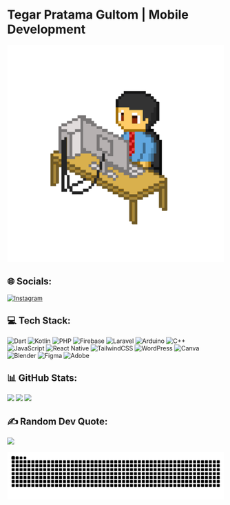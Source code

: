 # Tegar Pratama Gultom | Mobile Development
![image alt](pixel-art-12601_512.gif)

## 🌐 Socials:
[![Instagram](https://img.shields.io/badge/Instagram-%23E4405F.svg?logo=Instagram&logoColor=white)](https://instagram.com/taamapratama_)

## 💻 Tech Stack:
![Dart](https://img.shields.io/badge/dart-%230175C2.svg?style=for-the-badge&logo=dart&logoColor=white) 
![Kotlin](https://img.shields.io/badge/kotlin-%237F52FF.svg?style=for-the-badge&logo=kotlin&logoColor=white) 
![PHP](https://img.shields.io/badge/php-%23777BB4.svg?style=for-the-badge&logo=php&logoColor=white) 
![Firebase](https://img.shields.io/badge/firebase-%23039BE5.svg?style=for-the-badge&logo=firebase) 
![Laravel](https://img.shields.io/badge/laravel-%23FF2D20.svg?style=for-the-badge&logo=laravel&logoColor=white) 
![Arduino](https://img.shields.io/badge/-Arduino-00979D?style=for-the-badge&logo=Arduino&logoColor=white) 
![C++](https://img.shields.io/badge/c++-%2300599C.svg?style=for-the-badge&logo=c%2B%2B&logoColor=white) 
![JavaScript](https://img.shields.io/badge/javascript-%23323330.svg?style=for-the-badge&logo=javascript&logoColor=%23F7DF1E) 
![React Native](https://img.shields.io/badge/react_native-%2320232a.svg?style=for-the-badge&logo=react&logoColor=%2361DAFB) 
![TailwindCSS](https://img.shields.io/badge/tailwindcss-%2338B2AC.svg?style=for-the-badge&logo=tailwind-css&logoColor=white) 
![WordPress](https://img.shields.io/badge/WordPress-%23117AC9.svg?style=for-the-badge&logo=WordPress&logoColor=white) 
![Canva](https://img.shields.io/badge/Canva-%2300C4CC.svg?style=for-the-badge&logo=Canva&logoColor=white) 
![Blender](https://img.shields.io/badge/blender-%23F5792A.svg?style=for-the-badge&logo=blender&logoColor=white) 
![Figma](https://img.shields.io/badge/figma-%23F24E1E.svg?style=for-the-badge&logo=figma&logoColor=white) 
![Adobe](https://img.shields.io/badge/adobe-%23FF0000.svg?style=for-the-badge&logo=adobe&logoColor=white)

## 📊 GitHub Stats:
![](https://github-readme-stats.vercel.app/api?username=TegarPra&theme=dark&hide_border=false&include_all_commits=true&count_private=false)
![](https://github-readme-streak-stats.herokuapp.com/?user=TegarPra&theme=dark&hide_border=false)
![](https://github-readme-stats.vercel.app/api/top-langs/?username=TegarPra&theme=dark&hide_border=false&include_all_commits=true&count_private=false&layout=compact)

## ✍️ Random Dev Quote:
![](https://quotes-github-readme.vercel.app/api?type=horizontal&theme=radical)

![snake gif](https://github.com/TegarPra/TegarPra/blob/output/github-snake-dark.svg)
